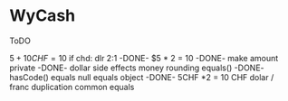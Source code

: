 # WyCash

ToDO

$5 + 10 CHF = 10$ if chd: dlr 2:1
-DONE- $5 * 2 = 10 
-DONE- make amount private
-DONE- dollar side effects
money rounding
equals()
-DONE- hasCode()
equals null
equals object
-DONE- 5CHF *2 = 10 CHF
dolar / franc duplication
common equals